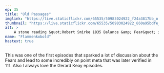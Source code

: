 ```yaml
---
ep: 35
title: "Old Passages"
imglink: "https://live.staticflickr.com/65535/50983024922_f24a3817bb_o.jpg"
thumbnail: "https://live.staticflickr.com/65535/50983024922_860a95bdfe_q.jpg"
alt: >
    A stone reading &quot;Robert Smirke 1835 Balance &amp; Fear&quot; is in the centre, and behind it there are three corridors. The left corridor is made up of a big spider web, the middle contains the outline of a fire, and the right has a human figure cut off by the border. The drawing is done in black ink with crosshatch accentuating the corridors. Text in the upper left corner reads &quot;Ep35 Old Passages&quot;. 
name: "Flammenkobold"
hastext: true
---
```

This was one of the first episodes that sparked a lot of discussion about the Fears and lead to some incredibly on point meta that was later verified in 111. Also I always love the Gerard Keay episodes.